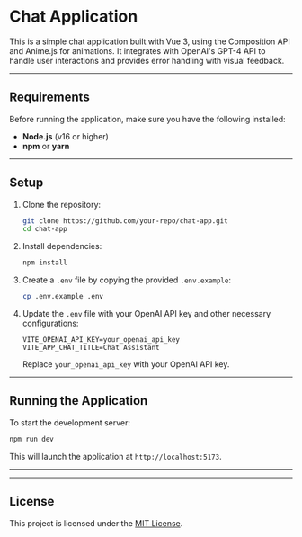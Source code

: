 # Chat Application

This is a simple chat application built with Vue 3, using the Composition API and Anime.js for animations. It integrates with OpenAI's GPT-4 API to handle user interactions and provides error handling with visual feedback.

---

## Requirements

Before running the application, make sure you have the following installed:

- **Node.js** (v16 or higher)
- **npm** or **yarn**

---

## Setup

1. Clone the repository:

   ```bash
   git clone https://github.com/your-repo/chat-app.git
   cd chat-app
   ```

2. Install dependencies:

   ```bash
   npm install
   ```

3. Create a `.env` file by copying the provided `.env.example`:

   ```bash
   cp .env.example .env
   ```

4. Update the `.env` file with your OpenAI API key and other necessary configurations:

   ```
   VITE_OPENAI_API_KEY=your_openai_api_key
   VITE_APP_CHAT_TITLE=Chat Assistant
   ```

   Replace `your_openai_api_key` with your OpenAI API key.

---

## Running the Application

To start the development server:

```bash
npm run dev
```

This will launch the application at `http://localhost:5173`.

---

---

## License

This project is licensed under the [MIT License](LICENSE).
